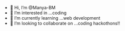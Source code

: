 - 👋 Hi, I’m @Manya-BM
- 👀 I’m interested in ...coding
- 🌱 I’m currently learning ...web development
- 💞️ I’m looking to collaborate on ...coding hackothons!!


<!---
Manya-BM/Manya-BM is a ✨ special ✨ repository because its `README.md` (this file) appears on your GitHub profile.
You can click the Preview link to take a look at your changes.
--->

